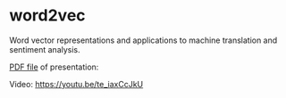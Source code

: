# word2vec

Word vector representations and applications to machine translation and sentiment analysis.

[PDF file](https://drive.google.com/file/d/0B86WKpvkt66BZldZc28xUWhLVmM/view?usp=sharing) of presentation: 

Video: https://youtu.be/te_iaxCcJkU
